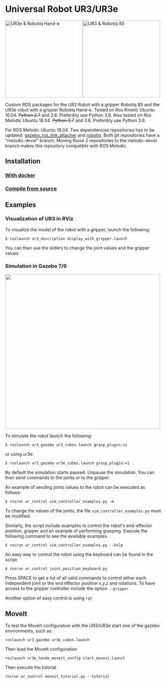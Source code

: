 Universal Robot UR3/UR3e
===
<img src="https://github.com/cambel/ur3/blob/master/wiki/ur3e.gif?raw=true" alt="UR3e & Robotiq Hand-e" width="250"><img src="https://github.com/cambel/ur3/blob/master/wiki/ur3.gif?raw=true" alt="UR3 & Robotiq 85" width="250">


Custom ROS packages for the UR3 Robot with a gripper Robotiq 85 and the UR3e robot with a gripper Robotiq Hand-e. 
Tested on Ros Kinetic Ubuntu 16.04. ~~Python 2.7~~ and 3.6. Preferibly use Python 3.6.
Also tested on Ros Melodic Ubuntu 18.04. ~~Python 2.7~~ and 3.6. Preferibly use Python 3.6.

For ROS Melodic Ubuntu 18.04. Two dependencies repositories has to be updated: [gazebo_ros_link_attacher](https://github.com/pal-robotics/gazebo_ros_link_attacher.git) and [robotiq](https://github.com/cambel/robotiq.git). Both git repositories have a "melodic-devel" branch. Moving those 2 repositories to the melodic-devel branch makes this repository compatible with ROS Melodic.

## Installation 

### [With docker](https://github.com/cambel/ur3/wiki/Install-with-Docker)

### [Compile from source](https://github.com/cambel/ur3/wiki/Compile-from-source-(This-repo))

## Examples

### Visualization of UR3 in RViz

To visualize the model of the robot with a gripper, launch the following:
  ```
  $ roslaunch ur3_description display_with_gripper.launch
  ```
You can then use the sliders to change the joint values and the gripper values.

### Simulation in Gazebo 7/9
<img src="https://github.com/cambel/ur3/blob/master/wiki/ur3-e.png?raw=true" width="500">
<!-- ![ur3/ur3e gazebo simulator](https://github.com/cambel/ur3/blob/master/wiki/ur3-e.png?raw=true) -->

To simulate the robot launch the following:
  ```
  $ roslaunch ur3_gazebo ur3_cubes.launch grasp_plugin:=1
  ```
or using ur3e:
  ```
  $ roslaunch ur3_gazebo ur3e_cubes.launch grasp_plugin:=1
  ```

By default the simulation starts paused. Unpause the simulation. You can then send commands to the
joints or to the gripper.

An example of sending joints values to the robot can be executed as follows:
  ```
  $ rosrun ur_control sim_controller_examples.py -m
  ```
To change the values of the joints, the file `sim_controller_examples.py` must be modified.

Similarly, the script include examples to control the robot's end-effector position, gripper and an example of performing grasping.
Execute the following command to see the available examples.
  ```
  $ rosrun ur_control sim_controller_examples.py --help
  ```

An easy way to control the robot using the keyboard can be found in the script:
  ```
  $ rosrun ur_control joint_position_keyboard.py
  ```
Press SPACE to get a list of all valid commands to control either each independent joint or the end effector position x,y,z and rotations.
To have access to the gripper controller include the option `--gripper`

Another option of easy control is using `rqt`

## MoveIt
To test the MoveIt configuration with the UR3/UR3e start one of the gazebo environments, such as:
```
roslaunch ur3_gazebo ur3e_cubes.launch
```

Then load the MoveIt configuration
```
roslaunch ur3e_hande_moveit_config start_moveit.launch
```

Then execute the tutorial
```
rosrun ur_control moveit_tutorial.py --tutorial
```

